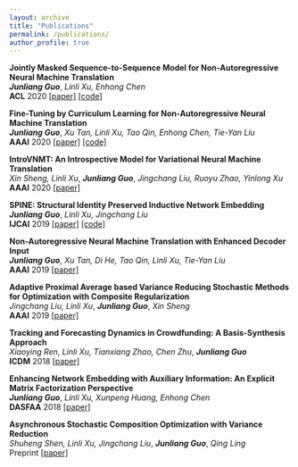 ```yaml
---
layout: archive
title: "Publications"
permalink: /publications/
author_profile: true
---
```


**Jointly Masked Sequence-to-Sequence Model for Non-Autoregressive Neural Machine Translation**  
***Junliang Guo***, *Linli Xu, Enhong Chen*  
**ACL** 2020 [[paper]](https://www.aclweb.org/anthology/2020.acl-main.36.pdf) [[code]](https://github.com/lemmonation/jm-nat)

**Fine-Tuning by Curriculum Learning for Non-Autoregressive Neural Machine Translation**  
***Junliang Guo***, *Xu Tan, Linli Xu, Tao Qin, Enhong Chen, Tie-Yan Liu*  
**AAAI** 2020 [[paper]](https://arxiv.org/abs/1911.08717) [[code]](https://github.com/lemmonation/fcl-nat)

**IntroVNMT: An Introspective Model for Variational Neural Machine Translation**  
*Xin Sheng, Linli Xu*, ***Junliang Guo***, *Jingchang Liu, Ruoyu Zhao, Yinlong Xu*  
**AAAI** 2020 [[paper]](https://aaai.org/ojs/index.php/AAAI/article/view/6411)

**SPINE: Structural Identity Preserved Inductive Network Embedding**  
***Junliang Guo***, *Linli Xu, Jingchang Liu*  
**IJCAI** 2019 [[paper]](https://arxiv.org/abs/1802.03984) [[code]](https://github.com/lemmonation/spine)

**Non-Autoregressive Neural Machine Translation with Enhanced Decoder Input**  
***Junliang Guo***, *Xu Tan, Di He, Tao Qin, Linli Xu, Tie-Yan Liu*  
**AAAI** 2019 [[paper]](https://arxiv.org/abs/1812.09664)

**Adaptive Proximal Average based Variance Reducing Stochastic Methods for Optimization with Composite Regularization**  
*Jingchang Liu, Linli Xu*, ***Junliang Guo***, *Xin Sheng*  
**AAAI** 2019 [[paper]](https://aaai.org/ojs/index.php/AAAI/article/view/3969)

**Tracking and Forecasting Dynamics in Crowdfunding: A Basis-Synthesis Approach**  
*Xiaoying Ren, Linli Xu, Tianxiang Zhao, Chen Zhu*, ***Junliang Guo***  
**ICDM** 2018 [[paper]](https://ieeexplore.ieee.org/document/8594970)

**Enhancing Network Embedding with Auxiliary Information: An Explicit Matrix Factorization Perspective**  
***Junliang Guo***, *Linli Xu, Xunpeng Huang, Enhong Chen*  
**DASFAA** 2018 [[paper]](https://arxiv.org/abs/1711.04094)

**Asynchronous Stochastic Composition Optimization with Variance Reduction**  
*Shuheng Shen, Linli Xu, Jingchang Liu*, ***Junliang Guo***, *Qing Ling*  
Preprint [[paper]](https://arxiv.org/abs/1811.06396)
